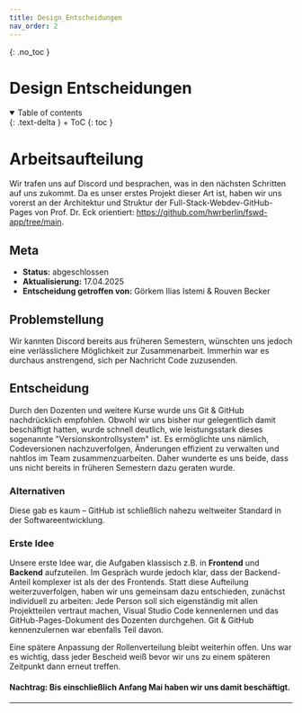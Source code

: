 ```yaml
---
title: Design_Entscheidungen
nav_order: 2
---
```


{: .no_toc }
# Design Entscheidungen

<details open markdown="block">
{: .text-delta }
<summary>Table of contents</summary>
+ ToC
{: toc }
</details>

# Arbeitsaufteilung

Wir trafen uns auf Discord und besprachen, was in den nächsten Schritten auf uns zukommt. Da es unser erstes Projekt dieser Art ist, haben wir uns vorerst an der Architektur und Struktur der Full-Stack-Webdev-GitHub-Pages von Prof. Dr. Eck orientiert: https://github.com/hwrberlin/fswd-app/tree/main.

## Meta 
- **Status:** abgeschlossen   
- **Aktualisierung:** 17.04.2025
- **Entscheidung getroffen von:** Görkem Ilias Istemi & Rouven Becker

## Problemstellung  

Wir kannten Discord bereits aus früheren Semestern, wünschten uns jedoch eine verlässlichere Möglichkeit zur Zusammenarbeit. Immerhin war es durchaus anstrengend, sich per Nachricht Code zuzusenden. 

## Entscheidung  

Durch den Dozenten und weitere Kurse wurde uns Git & GitHub nachdrücklich empfohlen. Obwohl wir uns bisher nur gelegentlich damit beschäftigt hatten, wurde schnell deutlich, wie leistungsstark dieses sogenannte "Versionskontrollsystem" ist. Es ermöglichte uns nämlich, Codeversionen nachzuverfolgen, Änderungen effizient zu verwalten und nahtlos im Team zusammenzuarbeiten. Daher wunderte es uns beide, dass uns nicht bereits in früheren Semestern dazu geraten wurde.

### Alternativen

Diese gab es kaum – GitHub ist schließlich nahezu weltweiter Standard in der Softwareentwicklung.

### Erste Idee
Unsere erste Idee war, die Aufgaben klassisch z.B. in **Frontend** und **Backend** aufzuteilen. Im Gespräch wurde jedoch klar, dass der Backend-Anteil komplexer ist als der des Frontends. Statt diese Aufteilung weiterzuverfolgen, haben wir uns gemeinsam dazu entschieden, zunächst individuell zu arbeiten: Jede Person soll sich eigenständig mit allen Projektteilen vertraut machen, Visual Studio Code kennenlernen und das GitHub-Pages-Dokument des Dozenten durchgehen. Git & GitHub kennenzulernen war ebenfalls Teil davon.

Eine spätere Anpassung der Rollenverteilung bleibt weiterhin offen. Uns war es wichtig, dass jeder Bescheid weiß bevor wir uns zu einem späteren Zeitpunkt dann erneut treffen. <br>

#### Nachtrag: Bis einschließlich Anfang Mai haben wir uns damit beschäftigt.

---

<!-- Hier die letzten Einträge aus der Ablaufdatei einfügen und AKTUELL MACHEN -->

<!-- Unbedingt erwähnen, wieso wir uns für vermutlich für SQLite entschieden haben und generell jede Entscheidung begründen -->
<!-- Datenbank Vergleich der Firebase vs. SQLite -->
<!-- # Einführung von Branch-Management und `.gitignore` -->
<!-- Weitere Betrachtungen unbedingt notieren und den Eintrag hier stets aktualisieren -->

